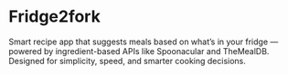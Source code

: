 # Fridge2fork
Smart recipe app that suggests meals based on what’s in your fridge — powered by ingredient-based APIs like Spoonacular and TheMealDB. Designed for simplicity, speed, and smarter cooking decisions.
